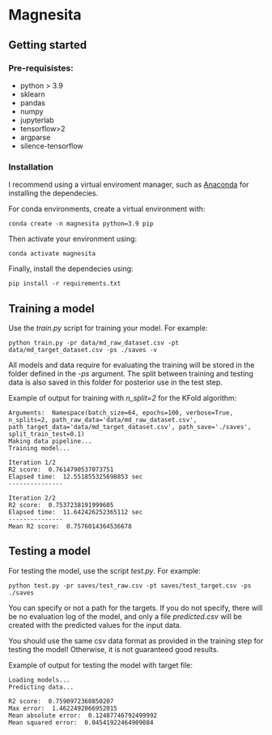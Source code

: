 # Magnesita

## Getting started

### Pre-requisistes:

- python > 3.9
- sklearn
- pandas
- numpy
- jupyterlab
- tensorflow>2
- argparse
- silence-tensorflow

### Installation

I recommend using a virtual enviroment manager, such as [Anaconda](https://www.anaconda.com/) for installing the dependecies.

For conda environments, create a virtual environment with:

```
conda create -n magnesita python=3.9 pip
```

Then activate your environment using:

```
conda activate magnesita
```

Finally, install the dependecies using:

```
pip install -r requirements.txt
```

## Training a model

Use the *train.py* script for training your model. For example:

```
python train.py -pr data/md_raw_dataset.csv -pt data/md_target_dataset.csv -ps ./saves -v
```

All models and data require for evaluating the training will be stored in the folder defined in the *-ps* argument. The split between training and testing data is also saved in this folder for posterior use in the test step.

Example of output for training with *n_split=2* for the KFold algorithm:

```
Arguments:  Namespace(batch_size=64, epochs=100, verbose=True, n_splits=2, path_raw_data='data/md_raw_dataset.csv', path_target_data='data/md_target_dataset.csv', path_save='./saves', split_train_test=0.1)
Making data pipeline...
Training model...

Iteration 1/2
R2 score:  0.7614790537073751
Elapsed time:  12.551855325698853 sec
---------------

Iteration 2/2
R2 score:  0.7537238191999605
Elapsed time:  11.642426252365112 sec
---------------
Mean R2 score:  0.7576014364536678
```

## Testing a model

For testing the model, use the script *test.py*. For example:

```
python test.py -pr saves/test_raw.csv -pt saves/test_target.csv -ps ./saves
```

You can specify or not a path for the targets. If you do not specify, there will be no evaluation log of the model, and only a file *predicted.csv* will be created with the predicted values for the input data.

You should use the same csv data format as provided in the training step for testing the model! Otherwise, it is not guaranteed good results.

Example of output for testing the model with target file:
```
Loading models...
Predicting data...

R2 score:  0.7590972360850207
Max error:  1.4622492066952015
Mean absolute error:  0.12487746792499992
Mean squared error:  0.04541922464909084
```
